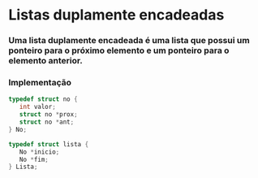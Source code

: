 # Listas duplamente encadeadas 

 ### Uma lista duplamente encadeada é uma lista que possui um ponteiro para o próximo elemento e um ponteiro para o elemento anterior. 

 ### Implementação 
 
 ```c 
typedef struct no { 
    int valor; 
    struct no *prox; 
    struct no *ant; 
} No; 

typedef struct lista { 
    No *inicio; 
    No *fim; 
 } Lista; 
 ``` 
